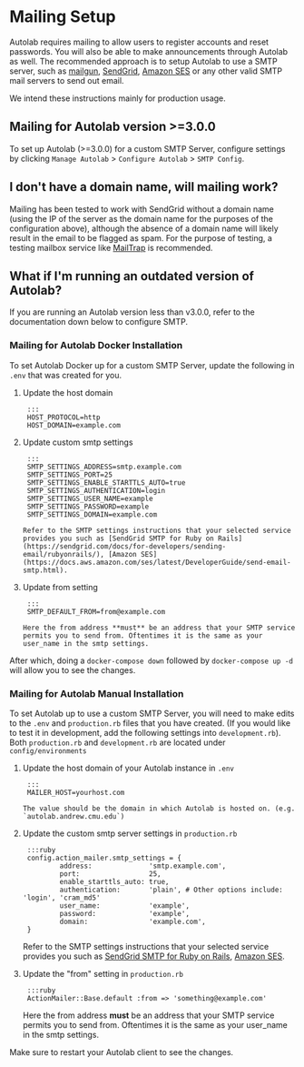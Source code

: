 # Mailing Setup

Autolab requires mailing to allow users to register accounts and reset passwords. You will also be able to make announcements through Autolab as well. The recommended approach is to setup Autolab to use a SMTP server, such as [mailgun](https://mailgun.com), [SendGrid](https://sendgrid.com), [Amazon SES](https://aws.amazon.com/ses/) or any other valid SMTP mail servers to send out email.

We intend these instructions mainly for production usage.

## Mailing for Autolab version >=3.0.0
To set up Autolab (>=3.0.0) for a custom SMTP Server, configure settings by clicking `Manage Autolab` > `Configure Autolab` > `SMTP Config`.

## I don't have a domain name, will mailing work?
Mailing has been tested to work with SendGrid without a domain name (using the IP of the server as the domain name for the purposes of the configuration above), although the absence of a domain name will likely result in the email to be flagged as spam. For the purpose of testing, a testing mailbox service like [MailTrap](https://mailtrap.io/) is recommended.

## What if I'm running an outdated version of Autolab?
If you are running an Autolab version less than v3.0.0, refer to the documentation down below to configure SMTP.

### Mailing for Autolab Docker Installation
To set Autolab Docker up for a custom SMTP Server, update the following in `.env` that was created for you.

1. Update the host domain

        :::
        HOST_PROTOCOL=http
        HOST_DOMAIN=example.com

2. Update custom smtp settings

        :::
        SMTP_SETTINGS_ADDRESS=smtp.example.com
        SMTP_SETTINGS_PORT=25
        SMTP_SETTINGS_ENABLE_STARTTLS_AUTO=true
        SMTP_SETTINGS_AUTHENTICATION=login
        SMTP_SETTINGS_USER_NAME=example
        SMTP_SETTINGS_PASSWORD=example
        SMTP_SETTINGS_DOMAIN=example.com

       Refer to the SMTP settings instructions that your selected service provides you such as [SendGrid SMTP for Ruby on Rails](https://sendgrid.com/docs/for-developers/sending-email/rubyonrails/), [Amazon SES](https://docs.aws.amazon.com/ses/latest/DeveloperGuide/send-email-smtp.html).

3. Update from setting

        :::
        SMTP_DEFAULT_FROM=from@example.com

       Here the from address **must** be an address that your SMTP service permits you to send from. Oftentimes it is the same as your user_name in the smtp settings.

After which, doing a `docker-compose down` followed by `docker-compose up -d` will allow you to see the changes.

### Mailing for Autolab Manual Installation
To set Autolab up to use a custom SMTP Server, you will need to make edits to the `.env` and `production.rb` files that you have created. (If you would like to test it in development, add the following settings into `development.rb`). Both `production.rb` and `development.rb` are located under `config/environments`

1. Update the host domain of your Autolab instance in `.env`

        :::
        MAILER_HOST=yourhost.com

       The value should be the domain in which Autolab is hosted on. (e.g. `autolab.andrew.cmu.edu`)

2. Update the custom smtp server settings in `production.rb`

        :::ruby
        config.action_mailer.smtp_settings = {
                address:              'smtp.example.com',
                port:                 25,
                enable_starttls_auto: true,
                authentication:       'plain', # Other options include: 'login', 'cram_md5'
                user_name:            'example',
                password:             'example',
                domain:               'example.com',
        }

   Refer to the SMTP settings instructions that your selected service provides you such as [SendGrid SMTP for Ruby on Rails](https://sendgrid.com/docs/for-developers/sending-email/rubyonrails/), [Amazon SES](https://docs.aws.amazon.com/ses/latest/DeveloperGuide/send-email-smtp.html).

3. Update the "from" setting in `production.rb`

        :::ruby
        ActionMailer::Base.default :from => 'something@example.com'

   Here the from address **must** be an address that your SMTP service permits you to send from. Oftentimes it is the same as your user_name in the smtp settings.

Make sure to restart your Autolab client to see the changes.
